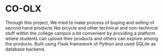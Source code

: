 # CO-OLX
Through this project, 
We tried to make process of buying and selling of second hand products like bicycle and other technical and non-technical stuff 
within the college campus a bit convenient by providing a platform where students can upload their products and others can explore 
among the products. 
Built using Flask framework of Python and used SQLite as database backend.
